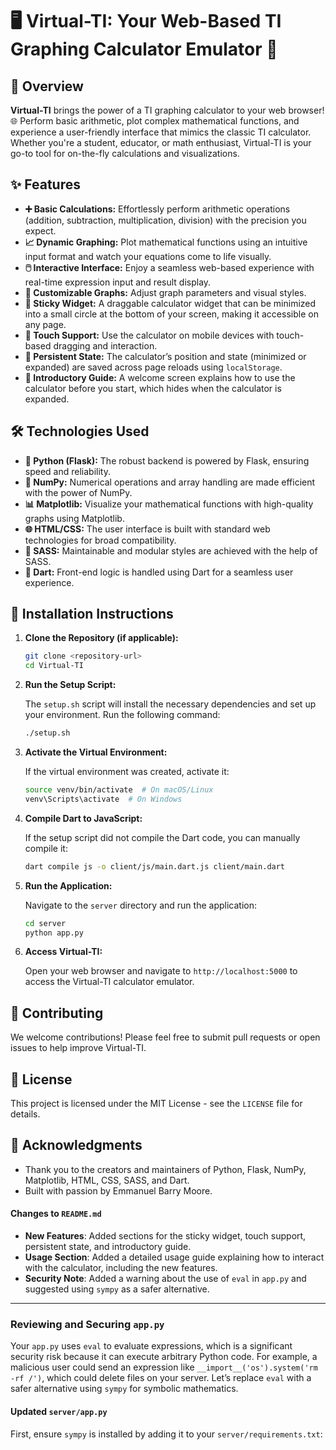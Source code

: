 # 🖥️ Virtual-TI: Your Web-Based TI Graphing Calculator Emulator 🚀

## 🌟 Overview

**Virtual-TI** brings the power of a TI graphing calculator to your web browser! 🌐 Perform basic arithmetic, plot complex mathematical functions, and experience a user-friendly interface that mimics the classic TI calculator. Whether you're a student, educator, or math enthusiast, Virtual-TI is your go-to tool for on-the-fly calculations and visualizations.

## ✨ Features

* **➕ Basic Calculations:** Effortlessly perform arithmetic operations (addition, subtraction, multiplication, division) with the precision you expect.
* **📈 Dynamic Graphing:** Plot mathematical functions using an intuitive input format and watch your equations come to life visually.
* **🖱️ Interactive Interface:** Enjoy a seamless web-based experience with real-time expression input and result display.
* **🎨 Customizable Graphs:** Adjust graph parameters and visual styles.
* **📍 Sticky Widget:** A draggable calculator widget that can be minimized into a small circle at the bottom of your screen, making it accessible on any page.
* **📱 Touch Support:** Use the calculator on mobile devices with touch-based dragging and interaction.
* **💾 Persistent State:** The calculator’s position and state (minimized or expanded) are saved across page reloads using `localStorage`.
* **📖 Introductory Guide:** A welcome screen explains how to use the calculator before you start, which hides when the calculator is expanded.

## 🛠️ Technologies Used

* **🐍 Python (Flask):** The robust backend is powered by Flask, ensuring speed and reliability.
* **🔢 NumPy:** Numerical operations and array handling are made efficient with the power of NumPy.
* **📊 Matplotlib:** Visualize your mathematical functions with high-quality graphs using Matplotlib.
* **🌐 HTML/CSS:** The user interface is built with standard web technologies for broad compatibility.
* **💅 SASS:** Maintainable and modular styles are achieved with the help of SASS.
* **🎯 Dart:** Front-end logic is handled using Dart for a seamless user experience.

## 🚀 Installation Instructions

1. **Clone the Repository (if applicable):**

    ```bash
    git clone <repository-url>
    cd Virtual-TI
    ```

2. **Run the Setup Script:**

    The `setup.sh` script will install the necessary dependencies and set up your environment. Run the following command:

    ```bash
    ./setup.sh
    ```

3. **Activate the Virtual Environment:**

    If the virtual environment was created, activate it:

    ```bash
    source venv/bin/activate  # On macOS/Linux
    venv\Scripts\activate  # On Windows
    ```

4. **Compile Dart to JavaScript:**

    If the setup script did not compile the Dart code, you can manually compile it:

    ```bash
    dart compile js -o client/js/main.dart.js client/main.dart
    ```

5. **Run the Application:**

    Navigate to the `server` directory and run the application:

    ```bash
    cd server
    python app.py
    ```

6. **Access Virtual-TI:**

    Open your web browser and navigate to `http://localhost:5000` to access the Virtual-TI calculator emulator.

## 🤝 Contributing

We welcome contributions! Please feel free to submit pull requests or open issues to help improve Virtual-TI.

## 📜 License

This project is licensed under the MIT License - see the `LICENSE` file for details.

## 🙏 Acknowledgments

* Thank you to the creators and maintainers of Python, Flask, NumPy, Matplotlib, HTML, CSS, SASS, and Dart.
* Built with passion by Emmanuel Barry Moore.


#### Changes to `README.md`
- **New Features**: Added sections for the sticky widget, touch support, persistent state, and introductory guide.
- **Usage Section**: Added a detailed usage guide explaining how to interact with the calculator, including the new features.
- **Security Note**: Added a warning about the use of `eval` in `app.py` and suggested using `sympy` as a safer alternative.

---

### Reviewing and Securing `app.py`

Your `app.py` uses `eval` to evaluate expressions, which is a significant security risk because it can execute arbitrary Python code. For example, a malicious user could send an expression like `__import__('os').system('rm -rf /')`, which could delete files on your server. Let’s replace `eval` with a safer alternative using `sympy` for symbolic mathematics.

#### Updated `server/app.py`

First, ensure `sympy` is installed by adding it to your `server/requirements.txt`: